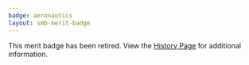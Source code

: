 ```yaml
---
badge: aeronautics
layout: smb-merit-badge
---
```


This merit badge has been retired. View the [History Page](history/) for additional information.
